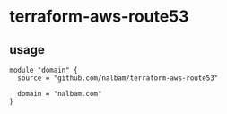 # terraform-aws-route53

## usage

```
module "domain" {
  source = "github.com/nalbam/terraform-aws-route53"

  domain = "nalbam.com"
}
```
